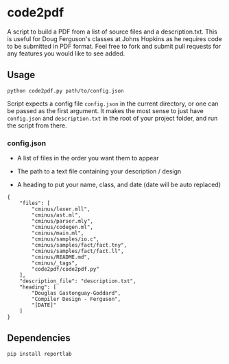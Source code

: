 # code2pdf

A script to build a PDF from a list of source files and a description.txt. This is useful for Doug Ferguson's classes at Johns Hopkins as he requires code to be submitted in PDF format. Feel free to fork and submit pull requests for any features you would like to see added. 

## Usage 

`python code2pdf.py path/to/config.json`

Script expects a config file `config.json` in the current directory, or one can be passed as the first argument. It makes the most sense to just have `config.json` and `description.txt` in the root of your project folder, and run the script from there.

### config.json

* A list of files in the order you want them to appear

* The path to a text file containing your description / design

* A heading to put your name, class, and date (date will be auto replaced)

```
{
    "files": [
        "cminus/lexer.mll",
        "cminus/ast.ml",
        "cminus/parser.mly",
        "cminus/codegen.ml",
        "cminus/main.ml",
        "cminus/samples/io.c",
        "cminus/samples/fact/fact.tny",
        "cminus/samples/fact/fact.ll",
        "cminus/README.md", 
        "cminus/_tags", 
        "code2pdf/code2pdf.py"
    ],
    "description_file": "description.txt",
    "heading": [
        "Douglas Gastonguay-Goddard",
        "Compiler Design - Ferguson",
        "[DATE]"
    ]
}
```

## Dependencies 

`pip install reportlab`